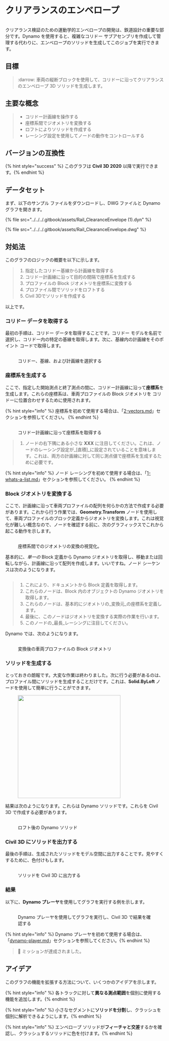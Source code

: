 # クリアランスのエンベロープ

<figure><img src="../../../.gitbook/assets/Rail_ClearanceEnvelope_Player.gif" alt=""><figcaption></figcaption></figure>

クリアランス検証のための運動学的エンベロープの開発は、鉄道設計の重要な部分です。Dynamo を使用すると、複雑なコリドー サブアセンブリを作成して管理する代わりに、エンベロープのソリッドを生成してこのジョブを実行できます。

## 目標

> :darrow: 車両の縦断ブロックを使用して、コリドーに沿ってクリアランスのエンベロープ 3D ソリッドを生成します。

## 主要な概念

> * コリドー計画線を操作する
> * 座標系間でジオメトリを変換する
> * ロフトによりソリッドを作成する
> * レーシング設定を使用してノードの動作をコントロールする

## バージョンの互換性

{% hint style="success" %} このグラフは **Civil 3D 2020** 以降で実行できます。{% endhint %}

## データセット

まず、以下のサンプル ファイルをダウンロードし、DWG ファイルと Dynamo グラフを開きます。

{% file src="../../../.gitbook/assets/Rail_ClearanceEnvelope (1).dyn" %}

{% file src="../../../.gitbook/assets/Rail_ClearanceEnvelope.dwg" %}

## 対処法

このグラフのロジックの概要を以下に示します。

> 1. 指定したコリドー基線から計画線を取得する
> 2. コリドー計画線に沿って目的の間隔で座標系を生成する
> 3. プロファイルの Block ジオメトリを座標系に変換する
> 4. プロファイル間でソリッドをロフトする
> 5. Civil 3Dでソリッドを作成する

以上です。

### コリドー データを取得する

最初の手順は、コリドー データを取得することです。コリドー モデルを名前で選択し、コリドー内の特定の基線を取得します。次に、基線内の計画線をそのポイント コードで取得します。

<figure><img src="../../../.gitbook/assets/Rail_ClearanceEnvelope_GetCorridorData.png" alt=""><figcaption><p>コリドー、基線、および計画線を選択する</p></figcaption></figure>

### 座標系を生成する

ここで、指定した開始測点と終了測点の間に、コリドー計画線に沿って**座標系**を生成します。これらの座標系は、車両プロファイルの Block ジオメトリを コリドーに位置合わせするために使用されます。

{% hint style="info" %} 座標系を初めて使用する場合は、「[2-vectors.md](../../../5\_essential\_nodes\_and\_concepts/5-2\_geometry-for-computational-design/2-vectors.md "mention")」セクションを参照してください。 {% endhint %}

<figure><img src="../../../.gitbook/assets/Rail_ClearanceEnvelope_CreateCoordinateSystems.png" alt=""><figcaption><p>コリドー計画線に沿って座標系を取得する</p></figcaption></figure>

> 1. ノードの右下隅にある小さな **XXX** に注目してください。これは、ノードのレーシング設定が_[直積]_に設定されていることを意味します。これは、両方の計画線に対して同じ測点値で座標系を生成するために必要です。

{% hint style="info" %} ノード レーシングを初めて使用する場合は、「[1-whats-a-list.md](../../../5\_essential\_nodes\_and\_concepts/5-4\_designing-with-lists/1-whats-a-list.md "mention")」セクションを参照してください。 {% endhint %}

### Block ジオメトリを変換する

ここで、計画線に沿って車両プロファイルの配列を何らかの方法で作成する必要があります。これから行う作業では、**Geometry.Transform** ノードを使用して、車両プロファイルのブロック定義からジオメトリを変換します。これは視覚化が難しい概念なので、ノードを確認する前に、次のグラフィックスでこれから起こる動作を示します。

<figure><img src="../../../.gitbook/assets/Rail_ClearanceEnvelope_TransformAnimation.gif" alt=""><figcaption><p>座標系間でのジオメトリの変換の視覚化。</p></figcaption></figure>

基本的に、_単一の_ Block 定義から Dynamo ジオメトリを取得し、移動または回転しながら、計画線に沿って配列を作成します。いいですね。ノード シーケンスは次のようになります。

<figure><img src="../../../.gitbook/assets/Rail_ClearanceEnvelope_Transform.png" alt=""><figcaption></figcaption></figure>

> 1. これにより、ドキュメントから Block 定義を取得します。
> 2. これらのノードは、Block 内のオブジェクトの Dynamo ジオメトリを取得します。
> 3. これらのノードは、基本的にジオメトリの_変換元_の座標系を定義します。
> 4. 最後に、このノードはジオメトリを変換する実際の作業を行います。
> 5. このノードの_最長_レーシングに注目してください。

Dynamo では、次のようになります。

<figure><img src="../../../.gitbook/assets/Rail_ClearanceEnvelope_Dynamo_Profiles.png" alt=""><figcaption><p>変換後の車両プロファイルの Block ジオメトリ</p></figcaption></figure>

### ソリッドを生成する

とっておきの朗報です。大変な作業は終わりました。次に行う必要があるのは、プロファイル間にソリッドを生成することだけです。これは、**Solid.ByLoft** ノードを使用して簡単に行うことができます。

<figure><img src="../../../.gitbook/assets/Rail_PlaceTies_SolidByLoft.png" alt="" width="325"><figcaption></figcaption></figure>

結果は次のようになります。これらは Dynamo ソリッドです。これらを Civil 3D で作成する必要があります。

<figure><img src="../../../.gitbook/assets/Rail_ClearanceEnvelope_Dynamo_Solids.png" alt=""><figcaption><p>ロフト後の Dynamo ソリッド</p></figcaption></figure>

### Civil 3D にソリッドを出力する

最後の手順は、生成されたソリッドをモデル空間に出力することです。見やすくするために、色付けもします。

<figure><img src="../../../.gitbook/assets/Rail_ClearanceEnvelope_SolidsToC3D.png" alt=""><figcaption><p>ソリッドを Civil 3D に出力する</p></figcaption></figure>

### 結果

以下に、**Dynamo プレーヤ**を使用してグラフを実行する例を示します。

<figure><img src="../../../.gitbook/assets/Rail_ClearanceEnvelope_Player.gif" alt=""><figcaption><p>Dynamo プレーヤを使用してグラフを実行し、Civil 3D で結果を確認する</p></figcaption></figure>

{% hint style="info" %} Dynamo プレーヤを初めて使用する場合は、「[dynamo-player.md](../../dynamo-player.md "mention")」セクションを参照してください。{% endhint %}

> :tada: ミッションが達成されました。

## アイデア

このグラフの機能を拡張する方法について、いくつかのアイデアを示します。

{% hint style="info" %} 各トラックに対して**異なる測点範囲**を個別に使用する機能を追加します。{% endhint %}

{% hint style="info" %} 小さなセグメントに**ソリッドを分割**し、クラッシュを個別に解析できるようにします。{% endhint %}

{% hint style="info" %} エンベロープ ソリッドが**フィーチャと交差**するかを確認し、クラッシュするソリッドに色を付けます。{% endhint %}

